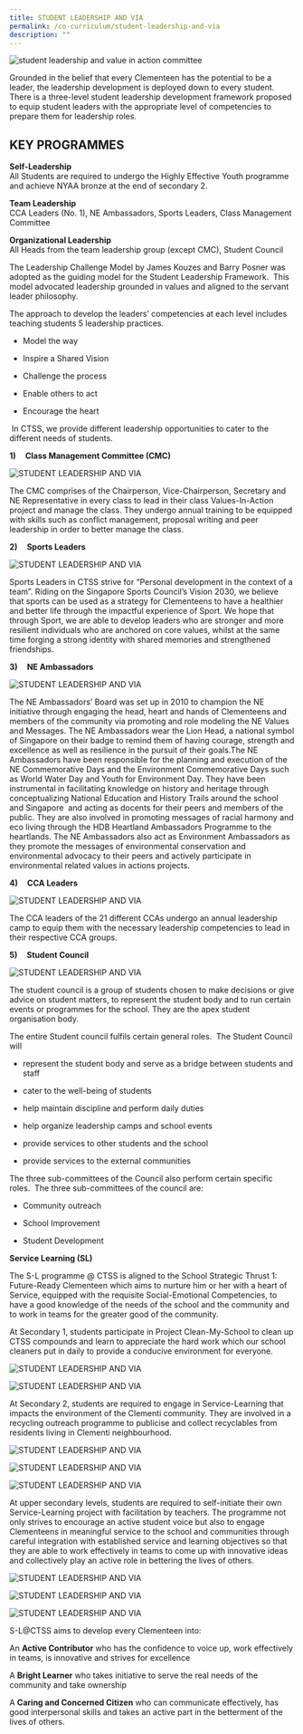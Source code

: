 ```yaml
---
title: STUDENT LEADERSHIP AND VIA
permalink: /co-curriculum/student-leadership-and-via
description: ""
---
```

![student leadership and value in action committee](/images/student%20leadership%20and%20value-in-action%20committee%202.jpeg)

Grounded in the belief that every Clementeen has the potential to be a leader, the leadership development is deployed down to every student.  There is a three-level student leadership development framework proposed to equip student leaders with the appropriate level of competencies to prepare them for leadership roles.

KEY PROGRAMMES
--------------

  
**Self-Leadership**  
All Students are required to undergo the Highly Effective Youth programme and achieve NYAA bronze at the end of secondary 2.  
  
**Team Leadership**  
CCA Leaders (No. 1), NE Ambassadors, Sports Leaders, Class Management Committee  
  
**Organizational Leadership**  
All Heads from the team leadership group (except CMC), Student Council    
  
The Leadership Challenge Model by James Kouzes and Barry Posner was adopted as the guiding model for the Student Leadership Framework.  This model advocated leadership grounded in values and aligned to the servant leader philosophy.    
  
The approach to develop the leaders’ competencies at each level includes teaching students 5 leadership practices.    

*   Model the way   
    
*   Inspire a Shared Vision   
    
*   Challenge the process   
    
*   Enable others to act   
    
*   Encourage the heart      
    

  
 In CTSS, we provide different leadership opportunities to cater to the different needs of students.    
  
**1)     Class Management Committee (CMC)**

![STUDENT LEADERSHIP AND VIA](/images/SL01.jpeg)

The CMC comprises of the Chairperson, Vice-Chairperson, Secretary and NE Representative in every class to lead in their class Values-In-Action project and manage the class. They undergo annual training to be equipped with skills such as conflict management, proposal writing and peer leadership in order to better manage the class.

****2)     Sports Leaders****

![STUDENT LEADERSHIP AND VIA](/images/SL02.jpeg)

Sports Leaders in CTSS strive for “Personal development in the context of a team”. Riding on the Singapore Sports Council’s Vision 2030, we believe that sports can be used as a strategy for Clementeens to have a healthier and better life through the impactful experience of Sport. We hope that through Sport, we are able to develop leaders who are stronger and more resilient individuals who are anchored on core values, whilst at the same time forging a strong identity with shared memories and strengthened friendships.

**3)     NE Ambassadors**

![STUDENT LEADERSHIP AND VIA](/images/SL03.jpeg)

The NE Ambassadors’ Board was set up in 2010 to champion the NE initiative through engaging the head, heart and hands of Clementeens and members of the community via promoting and role modeling the NE Values and Messages. The NE Ambassadors wear the Lion Head, a national symbol of Singapore on their badge to remind them of having courage, strength and excellence as well as resilience in the pursuit of their goals.The NE Ambassadors have been responsible for the planning and execution of the NE Commemorative Days and the Environment Commemorative Days such as World Water Day and Youth for Environment Day. They have been instrumental in facilitating knowledge on history and heritage through conceptualizing National Education and History Trails around the school and Singapore  and acting as docents for their peers and members of the public. They are also involved in promoting messages of racial harmony and eco living through the HDB Heartland Ambassadors Programme to the heartlands. The NE Ambassadors also act as Environment Ambassadors as they promote the messages of environmental conservation and environmental advocacy to their peers and actively participate in environmental related values in actions projects.

****4)     CCA Leaders****

![STUDENT LEADERSHIP AND VIA](/images/SL04.jpeg)

The CCA leaders of the 21 different CCAs undergo an annual leadership camp to equip them with the necessary leadership competencies to lead in their respective CCA groups.

  

**5)     Student Council**

![STUDENT LEADERSHIP AND VIA](/images/SL05.jpeg)

The student council is a group of students chosen to make decisions or give advice on student matters, to represent the student body and to run certain events or programmes for the school. They are the apex student organisation body. 

The entire Student council fulfils certain general roles.  The Student Council will

*   represent the student body and serve as a bridge between students and staff
*   cater to the well-being of students  
    
*   help maintain discipline and perform daily duties  
    
*   help organize leadership camps and school events  
    
*   provide services to other students and the school  
    
*   provide services to the external communities   
    

  

The three sub-committees of the Council also perform certain specific roles.  The three sub-committees of the council are:

*   Community outreach  
    
*   School Improvement   
    
*   Student Development  
    

****Service Learning (SL)****

The S-L programme @ CTSS is aligned to the School Strategic Thrust 1: Future-Ready Clementeen which aims to nurture him or her with a heart of Service, equipped with the requisite Social-Emotional Competencies, to have a good knowledge of the needs of the school and the community and to work in teams for the greater good of the community.   
  
At Secondary 1, students participate in Project Clean-My-School to clean up CTSS compounds and learn to appreciate the hard work which our school cleaners put in daily to provide a conducive environment for everyone.

![STUDENT LEADERSHIP AND VIA](/images/SL06.jpeg)

![STUDENT LEADERSHIP AND VIA](/images/SL07.jpeg)

At Secondary 2, students are required to engage in Service-Learning that impacts the environment of the Clementi community. They are involved in a recycling outreach programme to publicise and collect recyclables from residents living in Clementi neighbourhood.

![STUDENT LEADERSHIP AND VIA](/images/SL08.jpeg)

![STUDENT LEADERSHIP AND VIA](/images/SL09.jpeg)

![STUDENT LEADERSHIP AND VIA](/images/SL10.jpeg)

At upper secondary levels, students are required to self-initiate their own Service-Learning project with facilitation by teachers. The programme not only strives to encourage an active student voice but also to engage Clementeens in meaningful service to the school and communities through careful integration with established service and learning objectives so that they are able to work effectively in teams to come up with innovative ideas and collectively play an active role in bettering the lives of others.

![STUDENT LEADERSHIP AND VIA](/images/SL11.jpeg)

![STUDENT LEADERSHIP AND VIA](/images/SL12.jpeg)

![STUDENT LEADERSHIP AND VIA](/images/SL13.jpeg)

  
S-L@CTSS aims to develop every Clementeen into:  

An **Active Contributor** who has the confidence to voice up, work effectively in teams, is innovative and strives for excellence  

A **Bright Learner** who takes initiative to serve the real needs of the community and take ownership 

A **Caring and Concerned Citizen** who can communicate effectively, has good interpersonal skills and takes an active part in the betterment of the lives of others.